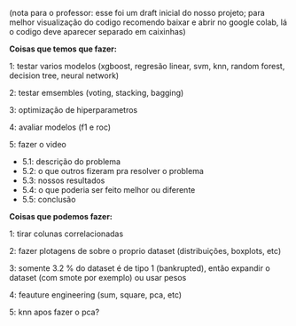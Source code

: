 (nota para o professor: 
esse foi um draft inicial do nosso projeto;
para melhor visualização do codigo recomendo baixar e abrir no google colab, lá o codigo deve aparecer separado em caixinhas)

**Coisas que temos que fazer:**

1: testar varios modelos (xgboost, regresão linear, svm, knn, random forest, decision tree, neural network)

2: testar emsembles (voting, stacking, bagging)

3: optimização de hiperparametros

4: avaliar modelos (f1 e roc)

5: fazer o video
- 5.1: descrição do problema
- 5.2: o que outros fizeram pra resolver o problema
- 5.3: nossos resultados
- 5.4: o que poderia ser feito melhor ou diferente
- 5.5: conclusão





**Coisas que podemos fazer:**

1: tirar colunas correlacionadas

2: fazer plotagens de sobre o proprio dataset (distribuições, boxplots, etc)

3: somente 3.2 % do dataset é de tipo 1 (bankrupted), então expandir o dataset (com smote por exemplo) ou usar pesos

4: feauture engineering (sum, square, pca, etc)

5: knn apos fazer o pca?
